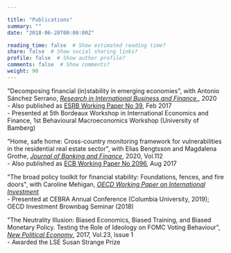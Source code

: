 ```yaml
---

title: "Publications"
summary: ""
date: "2018-06-28T00:00:00Z"

reading_time: false  # Show estimated reading time?
share: false  # Show social sharing links?
profile: false  # Show author profile?
comments: false  # Show comments?
weight: 90
---
```


 "Decomposing financial (in)stability in emerging economies", with Antonio Sánchez Serrano, [*Research in International Business and Finance.*](https://www.sciencedirect.com/science/article/pii/S0275531918309462?dgcid=author#fig0055), 2020  
    - Also published as [ESRB Working Paper No 39](https://www.esrb.europa.eu//pub/pdf/wp/esrbwp39.en.pdf), Feb 2017  
    - Presented at 5th Bordeaux Workshop in International Economics and Finance, 1st Behavioural Macroeconomics Workshop (University of Bamberg)  

"Home, safe home: Cross-country monitoring framework for vulnerabilities in the residential real estate sector", with Elias Bengtsson and Magdalena Grothe, [*Journal of Banking and Finance*](https://www.sciencedirect.com/science/article/abs/pii/S0378426617302935?via%3Dihub), 2020, Vol.112  
    - Also published as [ECB Working Paper No 2096](https://www.ecb.europa.eu/pub/pdf/scpwps/ecb.wp2096.en.pdf), Aug 2017

"The broad policy toolkit for financial stability: Foundations, fences, and fire doors", with Caroline Mehigan, [*OECD Working Paper on International Investment*](https://www.oecd-ilibrary.org/finance-and-investment/the-broad-policy-toolkit-for-financial-stability_9188f06a-en)  
    - Presented at CEBRA Annual Conference (Columbia University, 2019); OECD Investment Brownbag Seminar (2018)

"The Neutrality Illusion: Biased Economics, Biased Training, and Biased Monetary Policy. Testing the Role of Ideology on FOMC Voting Behaviour", [*New Political Economy*](https://www.tandfonline.com/doi/abs/10.1080/13563467.2017.1332019?journalCode=cnpe20), 2017, Vol.23, Issue 1  
    - Awarded the LSE Susan Strange Prize

